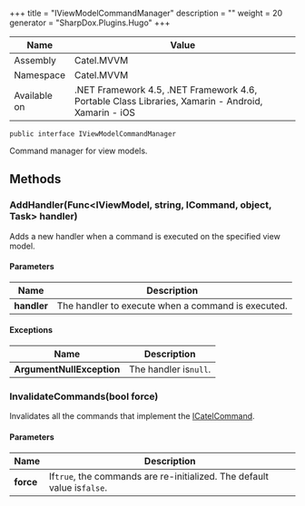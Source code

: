 

+++
title = "IViewModelCommandManager" 
description = ""
weight = 20
generator = "SharpDox.Plugins.Hugo"
+++

Name|Value
---|---
Assembly|Catel.MVVM
Namespace|Catel.MVVM
Available on|.NET Framework 4.5, .NET Framework 4.6, Portable Class Libraries, Xamarin - Android, Xamarin - iOS

```
public interface IViewModelCommandManager
```

Command manager for view models.

## Methods

### AddHandler(Func&lt;IViewModel, string, ICommand, object, Task&gt; handler)

Adds a new handler when a command is executed on the specified view model.

#### Parameters

Name|Description
---|---
**handler**|The handler to execute when a command is executed.

#### Exceptions

Name|Description
---|---
**ArgumentNullException**|The handler is`null`.

### InvalidateCommands(bool force)

Invalidates all the commands that implement the [ICatelCommand](#).

#### Parameters

Name|Description
---|---
**force**|If`true`, the commands are re-initialized. The default value is`false`.

